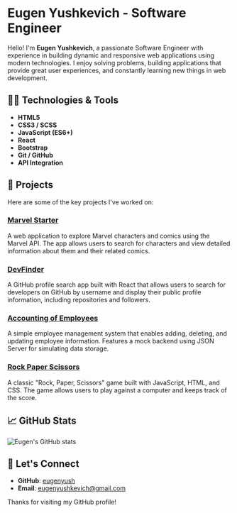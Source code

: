 # Eugen Yushkevich - Software Engineer

Hello! I'm **Eugen Yushkevich**, a passionate Software Engineer with experience in building dynamic and responsive web applications using modern technologies. I enjoy solving problems, building applications that provide great user experiences, and constantly learning new things in web development.

## 👨‍💻 Technologies & Tools

- **HTML5**
- **CSS3 / SCSS**
- **JavaScript (ES6+)**
- **React**
- **Bootstrap**
- **Git / GitHub**
- **API Integration**

## 🌟 Projects

Here are some of the key projects I've worked on:

### [Marvel Starter](https://github.com/eugenyush/marvel_starter)
A web application to explore Marvel characters and comics using the Marvel API. The app allows users to search for characters and view detailed information about them and their related comics.

### [DevFinder](https://github.com/eugenyush/devfinder)
A GitHub profile search app built with React that allows users to search for developers on GitHub by username and display their public profile information, including repositories and followers.

### [Accounting of Employees](https://github.com/eugenyush/AccountingOfEmployees)
A simple employee management system that enables adding, deleting, and updating employee information. Features a mock backend using JSON Server for simulating data storage.

### [Rock Paper Scissors](https://github.com/eugenyush/RockPaperScissors)
A classic "Rock, Paper, Scissors" game built with JavaScript, HTML, and CSS. The game allows users to play against a computer and keeps track of the score.

## 📈 GitHub Stats

![Eugen's GitHub stats](https://github-readme-stats.vercel.app/api?username=eugenyush&show_icons=true&theme=radical)

## 🔗 Let's Connect

- **GitHub**: [eugenyush](https://github.com/eugenyush)
- **Email**: eugenyushkevich@gmail.com

Thanks for visiting my GitHub profile!
